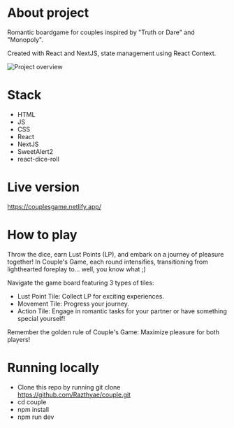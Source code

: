 # About project
Romantic boardgame for couples inspired by "Truth or Dare" and "Monopoly". 

Created with React and NextJS, state management using React Context.

![Project overview](https://i.imgur.com/9VjHrAd.png)

# Stack
- HTML
- JS
- CSS 
- React
- NextJS
- SweetAlert2
- react-dice-roll

# Live version
https://couplesgame.netlify.app/

# How to play
Throw the dice, earn Lust Points (LP), and embark on a journey of pleasure together! In Couple's Game, each round intensifies, transitioning from lighthearted foreplay to... well, you know what ;)

Navigate the game board featuring 3 types of tiles:

- Lust Point Tile: Collect LP for exciting experiences.
- Movement Tile: Progress your journey.
- Action Tile: Engage in romantic tasks for your partner or have something special yourself!

Remember the golden rule of Couple's Game: Maximize pleasure for both players!

# Running locally

- Clone this repo by running git clone https://github.com/Razthyae/couple.git  
- cd couple
- npm install
- npm run dev

